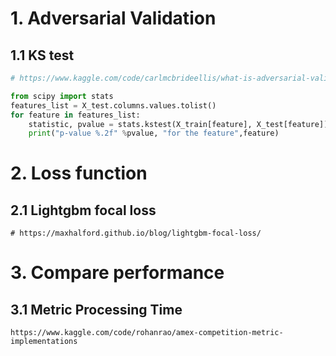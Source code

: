 # 1. Adversarial Validation

## 1.1 KS test

```python
# https://www.kaggle.com/code/carlmcbrideellis/what-is-adversarial-validation/notebook

from scipy import stats
features_list = X_test.columns.values.tolist()
for feature in features_list:
    statistic, pvalue = stats.kstest(X_train[feature], X_test[feature])
    print("p-value %.2f" %pvalue, "for the feature",feature)
```



# 2. Loss function

## 2.1 Lightgbm focal loss

```
# https://maxhalford.github.io/blog/lightgbm-focal-loss/
```
 
# 3. Compare performance 

## 3.1 Metric Processing Time

```
https://www.kaggle.com/code/rohanrao/amex-competition-metric-implementations
```




